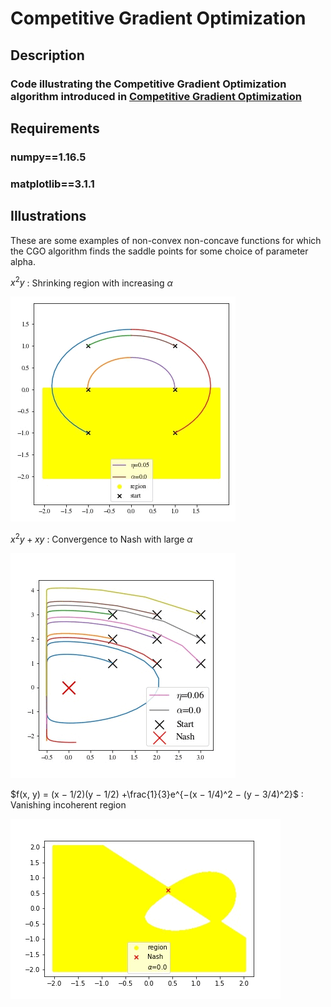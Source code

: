 # Competitive Gradient Optimization
## Description
### Code illustrating the Competitive Gradient Optimization algorithm introduced in [Competitive Gradient Optimization](https://arxiv.org/abs/2205.14232)
## Requirements 
### numpy==1.16.5
### matplotlib==3.1.1
## Illustrations

These are some examples of non-convex non-concave functions for which the CGO algorithm finds the saddle points for some choice of parameter alpha.

$x^2y$ : Shrinking region with increasing $\alpha$

![alt-text](https://github.com/AbhijeetiitmVyas/CompetitiveGradientOptim/blob/main/Shrinkning%20Region.gif)

$x^2y+xy$ : Convergence to Nash with large $\alpha$

![alt-text](https://github.com/AbhijeetiitmVyas/CompetitiveGradientOptim/blob/main/Not%20MVI.gif)

$f(x, y) = (x − 1/2)(y − 1/2) +\frac{1}{3}e^{−(x − 1/4)^2 − (y − 3/4)^2}$ : Vanishing incoherent region 

![alt-text](https://github.com/AbhijeetiitmVyas/CompetitiveGradientOptim/blob/main/vanishing%20in%20exponential.gif)

